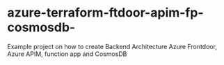 # azure-terraform-ftdoor-apim-fp-cosmosdb-
Example project on how to create Backend Architecture Azure Frontdoor, Azure APIM, function app and CosmosDB
